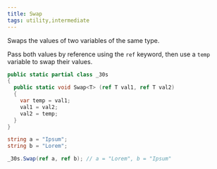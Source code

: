 ```yaml
---
title: Swap
tags: utility,intermediate
---
```


Swaps the values of two variables of the same type.

Pass both values by reference using the `ref` keyword, then use a `temp` variable to swap their values.

```csharp
public static partial class _30s 
{
  public static void Swap<T> (ref T val1, ref T val2) 
  {
    var temp = val1;
    val1 = val2;
    val2 = temp;
  }
}
```

```csharp
string a = "Ipsum";
string b = "Lorem";

_30s.Swap(ref a, ref b); // a = "Lorem", b = "Ipsum"
```
